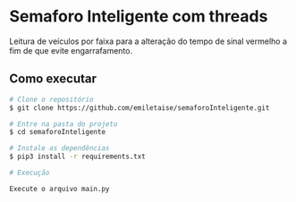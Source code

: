 # Semaforo Inteligente com threads

Leitura de veículos por faixa para a alteração do tempo de sinal vermelho a fim de que evite engarrafamento.

## Como executar

```bash
# Clone o repositório
$ git clone https://github.com/emiletaise/semaforoInteligente.git

# Entre na pasta do projeto
$ cd semaforoInteligente

# Instale as dependências
$ pip3 install -r requirements.txt

# Execução

Execute o arquivo main.py

